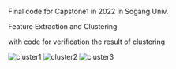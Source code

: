 Final code for Capstone1 in 2022 in Sogang Univ.

Feature Extraction and Clustering

with code for verification the result of clustering

![cluster1](https://user-images.githubusercontent.com/58970803/174544124-98601b7e-0ed4-4e64-8014-c10590bc4e88.png)
![cluster2](https://user-images.githubusercontent.com/58970803/174544213-6b6c918e-db78-4428-b869-82d704f5c24b.png)
![cluster3](https://user-images.githubusercontent.com/58970803/174544231-978e6c87-f669-4fae-ada4-eae9690268e1.png)
